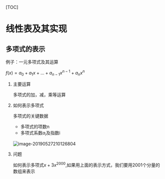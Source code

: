 [TOC]

# 线性表及其实现

## 多项式的表示

例子：一元多项式及其运算

$f(x)=a_0+a_1x+…+a_{n-1}x^{n-1}+a_nx^n$

1. 主要运算

   多项式的加，减，乘等运算

2. 如何表示多项式

   多项式的关键数据

   * 多项式的项数n
   * 多项式系数$a_i$及指数i

   ![image-20190527210126804](/Users/chenyansong/Documents/note/images/discrete_math/image-20190527210126804.png)

3. 问题

   如何表示多项式$x+3x^{2000}$,如果用上面的表示方式，我们要用2001个分量的数组来表示

